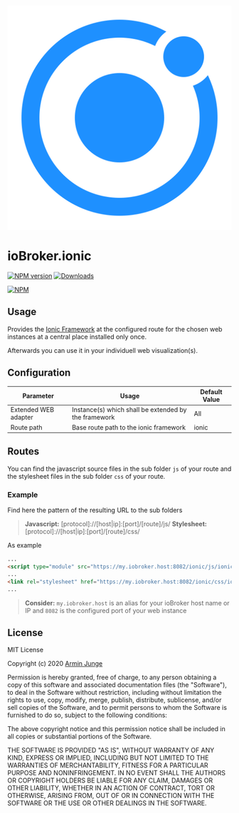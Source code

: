 ![Logo](admin/logo-ionic.svg)
# ioBroker.ionic

[![NPM version](http://img.shields.io/npm/v/iobroker.ionic.svg)](https://www.npmjs.com/package/iobroker.ionic)
[![Downloads](https://img.shields.io/npm/dm/iobroker.ionic.svg)](https://www.npmjs.com/package/iobroker.ionic)

[![NPM](https://nodei.co/npm/iobroker.ionic.png?downloads=true)](https://nodei.co/npm/iobroker.ionic/)

## Usage
Provides the [Ionic Framework](https://ionicframework.com/) at the configured route for the chosen web instances
at a central place installed only once.

Afterwards you can use it in your individuell web visualization(s).

## Configuration
| Parameter | Usage | Default Value |
| --- | --- | --- |
| Extended WEB adapter | Instance(s) which shall be extended by the framework | All |
| Route path | Base route path to the ionic framework | ionic |

## Routes
You can find the javascript source files in the sub folder `js` of your route 
and the stylesheet files in the sub folder `css` of your route.

### Example
Find here the pattern of the resulting URL to the sub folders
> **Javascript:** [protocol]://[host|ip]:[port]/[route]/js/
> **Stylesheet:** [protocol]://[host|ip]:[port]/[route]/css/

As example
```html
...
<script type="module" src="https://my.iobroker.host:8082/ionic/js/ionic.esm.js"></script>
...
<link rel="stylesheet" href="https://my.iobroker.host:8082/ionic/css/ionic.bundle.css" />
...
```

> **Consider:** `my.iobroker.host` is an alias for your ioBroker host name or IP and `8082` is the configured port of your web instance

## License
MIT License

Copyright (c) 2020 [Armin Junge](mailto:armin.junge.81@gmail.com)

Permission is hereby granted, free of charge, to any person obtaining a copy
of this software and associated documentation files (the "Software"), to deal
in the Software without restriction, including without limitation the rights
to use, copy, modify, merge, publish, distribute, sublicense, and/or sell
copies of the Software, and to permit persons to whom the Software is
furnished to do so, subject to the following conditions:

The above copyright notice and this permission notice shall be included in all
copies or substantial portions of the Software.

THE SOFTWARE IS PROVIDED "AS IS", WITHOUT WARRANTY OF ANY KIND, EXPRESS OR
IMPLIED, INCLUDING BUT NOT LIMITED TO THE WARRANTIES OF MERCHANTABILITY,
FITNESS FOR A PARTICULAR PURPOSE AND NONINFRINGEMENT. IN NO EVENT SHALL THE
AUTHORS OR COPYRIGHT HOLDERS BE LIABLE FOR ANY CLAIM, DAMAGES OR OTHER
LIABILITY, WHETHER IN AN ACTION OF CONTRACT, TORT OR OTHERWISE, ARISING FROM,
OUT OF OR IN CONNECTION WITH THE SOFTWARE OR THE USE OR OTHER DEALINGS IN THE
SOFTWARE.